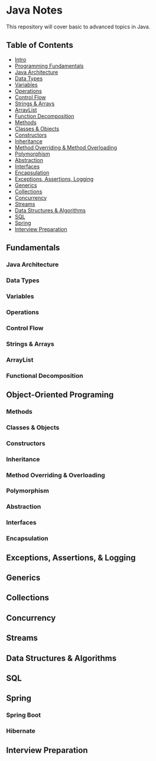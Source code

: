 
# Java Notes
This repository will cover basic to advanced topics in Java.

## Table of Contents

- [Intro](https://github.com/MarsProgrammingLab/java-notes/tree/main/src/main/java/intro)
- [Programming Fundamentals]()
- [Java Architecture]()
- [Data Types]()
- [Variables]()
- [Operations]()
- [Control Flow]()
- [Strings & Arrays]()
- [ArrayList]()
- [Function Decomposition]()
- [Methods]()
- [Classes & Objects]()
- [Constructors]() 
- [Inheritance]() 
- [Method Overriding & Method Overloading]()
- [Polymorphism]()
- [Abstraction]()
- [Interfaces]()
- [Encapsulation]()
- [Exceptions, Assertions, Logging]()
- [Generics]()
- [Collections]()
- [Concurrency]()
- [Streams]()
- [Data Structures & Algorithms]() 
- [SQL]()
- [Spring]()
- [Interview Preparation]()

## Fundamentals
### Java Architecture 
### Data Types
### Variables
### Operations
### Control Flow
### Strings & Arrays
### ArrayList 
### Functional Decomposition 
## Object-Oriented Programing
### Methods
### Classes & Objects 
### Constructors
### Inheritance
### Method Overriding & Overloading
### Polymorphism
### Abstraction 
### Interfaces 
### Encapsulation 
## Exceptions, Assertions, & Logging
## Generics 
## Collections
## Concurrency 
## Streams 
## Data Structures & Algorithms 
## SQL
## Spring
### Spring Boot
### Hibernate 
## Interview Preparation
## 
